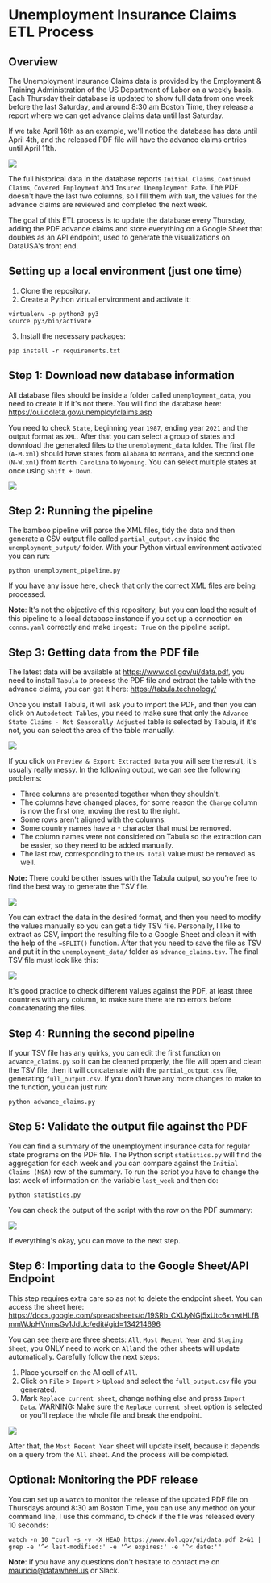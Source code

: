 # Unemployment Insurance Claims ETL Process

## Overview

The Unemployment Insurance Claims data is provided by the Employment & Training Administration of the US Department of Labor on a weekly basis. Each Thursday their database is updated to show full data from one week before the last Saturday, and around 8:30 am Boston Time, they release a report where we can get advance claims data until last Saturday. 

If we take April 16th as an example, we'll notice the database has data until April 4th, and the released PDF file will have the advance claims entries until April 11th.

<img src="img/date_example.png">

The full historical data in the database reports `Initial Claims`, `Continued Claims`, `Covered Employment` and `Insured Unemployment Rate`. The PDF doesn't have the last two columns, so I fill them with `NaN`, the values for the advance claims are reviewed and completed the next week.

The goal of this ETL process is to update the database every Thursday, adding the PDF advance claims and store everything on a Google Sheet that doubles as an API endpoint, used to generate the visualizations on DataUSA's front end.

## Setting up a local environment (just one time)

1. Clone the repository.
2. Create a Python virtual environment and activate it: 
```
virtualenv -p python3 py3
source py3/bin/activate
```
3. Install the necessary packages:
```
pip install -r requirements.txt
```

## Step 1: Download new database information

All database files should be inside a folder called `unemployment_data`, you need to create it if it's not there. You will find the database here: https://oui.doleta.gov/unemploy/claims.asp

You need to check `State`, beginning year `1987`, ending year `2021` and the output format as `XML`. After that you can select a group of states and download the generated files to the `unemployment_data` folder. The first file (`A-M.xml`) should have states from `Alabama` to `Montana`, and the second one (`N-W.xml`) from `North Carolina` to `Wyoming`. You can select multiple states at once using `Shift + Down`.

<img src="img/downloading_files.png">

## Step 2: Running the pipeline

The bamboo pipeline will parse the XML files, tidy the data and then generate a CSV output file called `partial_output.csv` inside the `unemployment_output/` folder. With your Python virtual environment activated you can run:
```
python unemployment_pipeline.py
```
If you have any issue here, check that only the correct XML files are being processed.

**Note**: It's not the objective of this repository, but you can load the result of this pipeline to a local database instance if you set up a connection on `conns.yaml` correctly and make `ingest: True` on the pipeline script.

## Step 3: Getting data from the PDF file

The latest data will be available at https://www.dol.gov/ui/data.pdf, you need to install `Tabula` to process the PDF file and extract the table with the advance claims, you can get it here: https://tabula.technology/

Once you install Tabula, it will ask you to import the PDF, and then you can click on `Autodetect Tables`, you need to make sure that only the `Advance State Claims - Not Seasonally Adjusted` table is selected by Tabula, if it's not, you can select the area of the table manually. 

<img src="img/tabula_selection.png">

If you click on `Preview & Export Extracted Data` you will see the result, it's usually really messy. In the following output, we can see the following problems:
* Three columns are presented together when they shouldn't.
* The columns have changed places, for some reason the `Change` column is now the first one, moving the rest to the right.
* Some rows aren't aligned with the columns.
* Some country names have a `*` character that must be removed.
* The column names were not considered on Tabula so the extraction can be easier, so they need to be added manually.
* The last row, corresponding to the `US Total` value must be removed as well.

**Note:** There could be other issues with the Tabula output, so you're free to find the best way to generate the TSV file.

<img src="img/tabula_result.png">

You can extract the data in the desired format, and then you need to modify the values manually so you can get a tidy TSV file. Personally, I like to extract as CSV, import the resulting file to a Google Sheet and clean it with the help of the `=SPLIT()` function. After that you need to save the file as TSV and put it in the `unemployment_data/` folder as `advance_claims.tsv`. The final TSV file must look like this:

<img src="img/tsv_result.png">

It's good practice to check different values against the PDF, at least three countries with any column, to make sure there are no errors before concatenating the files.


## Step 4: Running the second pipeline

If your TSV file has any quirks, you can edit the first function on `advance_claims.py` so it can be cleaned properly, the file will open and clean the TSV file, then it will concatenate with the `partial_output.csv` file, generating `full_output.csv`. If you don't have any more changes to make to the function, you can just run:
```
python advance_claims.py
```

## Step 5: Validate the output file against the PDF

You can find a summary of the unemployment insurance data for regular state programs on the PDF file. The Python script `statistics.py` will find the aggregation for each week and you can compare against the `Initial Claims (NSA)` row of the summary. To run the script you have to change the last week of information on the variable `last_week` and then do:
```
python statistics.py
```
You can check the output of the script with the row on the PDF summary:

<img src="img/data_check.png">

If everything's okay, you can move to the next step.


## Step 6: Importing data to the Google Sheet/API Endpoint

This step requires extra care so as not to delete the endpoint sheet. You can access the sheet here: https://docs.google.com/spreadsheets/d/19SRb_CXUyNGj5xUtc6xnwtHLfBmmWJpHVnmsGv1JdUc/edit#gid=134214696

You can see there are three sheets: `All`, `Most Recent Year` and `Staging Sheet`, you ONLY need to work on `All`and the other sheets will update automatically. Carefully follow the next steps:

1. Place yourself on the A1 cell of `All`.
2. Click on `File` > `Import` > `Upload` and select the `full_output.csv` file you generated.
3. Mark `Replace current sheet`, change nothing else and press `Import Data`. WARNING: Make sure the `Replace current sheet` option is selected or you'll replace the whole file and break the endpoint.

<img src="img/sheet_import.png">

After that, the `Most Recent Year` sheet will update itself, because it depends on a query from the `All` sheet. And the process will be completed.


## Optional: Monitoring the PDF release

You can set up a `watch` to monitor the release of the updated PDF file on Thursdays around 8:30 am Boston Time, you can use any method on your command line, I use this command, to check if the file was released every 10 seconds:

```
watch -n 10 "curl -s -v -X HEAD https://www.dol.gov/ui/data.pdf 2>&1 | grep -e '^< last-modified:' -e '^< expires:' -e '^< date:'"
```

**Note**: If you have any questions don't hesitate to contact me on mauricio@datawheel.us or Slack.